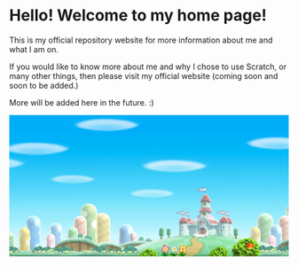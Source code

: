 # Hello! Welcome to my home page!
This is my official repository website for more information about me and what I am on.

If you would like to know more about me and why I chose to use Scratch, or many other things, then please visit my official website (coming soon and soon to be added.)

More will be added here in the future. :)

<img src="background.png" width="1000px"></img>
